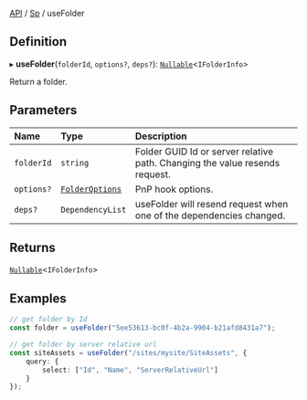 [API](API/index.md) / [Sp](API/index.md#sp) / useFolder

## Definition

▸ **useFolder**(`folderId`, `options?`, `deps?`): [`Nullable`](NullableT.md#nullable)<`IFolderInfo`\>

Return a folder.

## Parameters

| Name | Type | Description |
| :------ | :------ | :------ |
| `folderId` | `string` | Folder GUID Id or server relative path. Changing the value resends request. |
| `options?` | [`FolderOptions`](FolderOptions.md) | PnP hook options. |
| `deps?` | `DependencyList` | useFolder will resend request when one of the dependencies changed. |

## Returns

[`Nullable`](NullableT.md#nullable)<`IFolderInfo`\>

## Examples

```typescript
// get folder by Id
const folder = useFolder("5ee53613-bc0f-4b2a-9904-b21afd8431a7");

// get folder by server relative url
const siteAssets = useFolder("/sites/mysite/SiteAssets", {
	query: {
		select: ["Id", "Name", "ServerRelativeUrl"]
	}
});
```